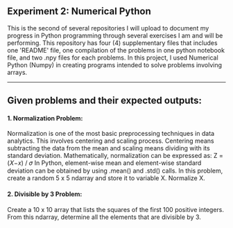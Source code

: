 ## Experiment 2: Numerical Python 
This is the second of several repositories I will upload to document my progress in Python programming through several exercises I am and will be performing. This repository has four (4) supplementary files that includes one 'README' file, one compilation of the problems in one python notebook file, and two .npy files for each problems. In this project, I used Numerical Python (Numpy) in creating programs intended to solve problems involving arrays.

------------
## Given problems and their expected outputs:

#### 1. Normalization Problem: 
Normalization is one of the most basic preprocessing techniques in data analytics. This involves centering and scaling process. Centering means subtracting the data from the mean and scaling means dividing with its standard deviation. Mathematically, normalization can be expressed as: Z = (𝑋−𝑥) / 𝜎
In Python, element-wise mean and element-wise standard deviation can be obtained by using .mean() and .std() calls. In this problem, create a random 5 x 5 ndarray and store it to variable X. Normalize X.

#### 2. Divisible by 3 Problem: 
Create a 10 x 10 array that lists the squares of the first 100 positive integers. From this ndarray, determine all the elements that are divisible by 3.

